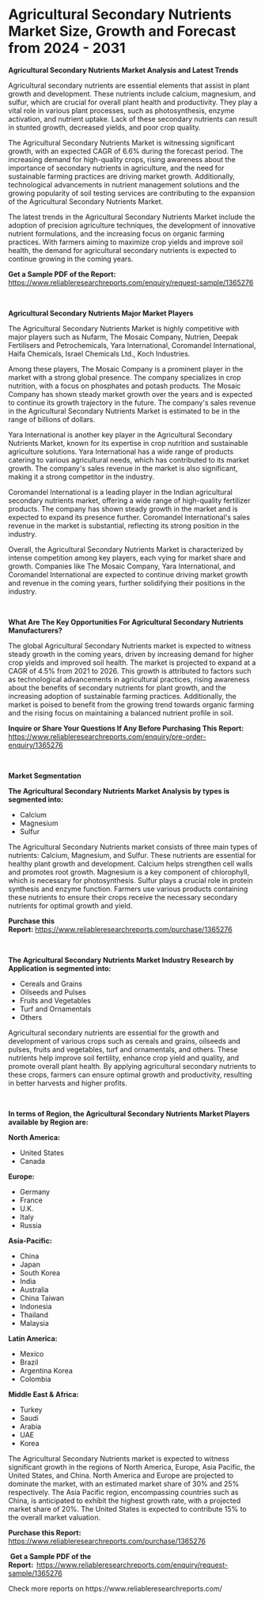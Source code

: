 <p><h1>Agricultural Secondary Nutrients Market Size, Growth and Forecast from 2024 - 2031</h1></p><p><strong>Agricultural Secondary Nutrients Market Analysis and Latest Trends</strong></p>
<p><p>Agricultural secondary nutrients are essential elements that assist in plant growth and development. These nutrients include calcium, magnesium, and sulfur, which are crucial for overall plant health and productivity. They play a vital role in various plant processes, such as photosynthesis, enzyme activation, and nutrient uptake. Lack of these secondary nutrients can result in stunted growth, decreased yields, and poor crop quality.</p><p>The Agricultural Secondary Nutrients Market is witnessing significant growth, with an expected CAGR of 6.6% during the forecast period. The increasing demand for high-quality crops, rising awareness about the importance of secondary nutrients in agriculture, and the need for sustainable farming practices are driving market growth. Additionally, technological advancements in nutrient management solutions and the growing popularity of soil testing services are contributing to the expansion of the Agricultural Secondary Nutrients Market.</p><p>The latest trends in the Agricultural Secondary Nutrients Market include the adoption of precision agriculture techniques, the development of innovative nutrient formulations, and the increasing focus on organic farming practices. With farmers aiming to maximize crop yields and improve soil health, the demand for agricultural secondary nutrients is expected to continue growing in the coming years.</p></p>
<p><strong>Get a Sample PDF of the Report:&nbsp;</strong> <a href="https://www.reliableresearchreports.com/enquiry/request-sample/1365276">https://www.reliableresearchreports.com/enquiry/request-sample/1365276</a></p>
<p>&nbsp;</p>
<p><strong>Agricultural Secondary Nutrients Major Market Players</strong></p>
<p><p>The Agricultural Secondary Nutrients Market is highly competitive with major players such as Nufarm, The Mosaic Company, Nutrien, Deepak Fertilisers and Petrochemicals, Yara International, Coromandel International, Haifa Chemicals, Israel Chemicals Ltd., Koch Industries. </p><p>Among these players, The Mosaic Company is a prominent player in the market with a strong global presence. The company specializes in crop nutrition, with a focus on phosphates and potash products. The Mosaic Company has shown steady market growth over the years and is expected to continue its growth trajectory in the future. The company's sales revenue in the Agricultural Secondary Nutrients Market is estimated to be in the range of billions of dollars.</p><p>Yara International is another key player in the Agricultural Secondary Nutrients Market, known for its expertise in crop nutrition and sustainable agriculture solutions. Yara International has a wide range of products catering to various agricultural needs, which has contributed to its market growth. The company's sales revenue in the market is also significant, making it a strong competitor in the industry.</p><p>Coromandel International is a leading player in the Indian agricultural secondary nutrients market, offering a wide range of high-quality fertilizer products. The company has shown steady growth in the market and is expected to expand its presence further. Coromandel International's sales revenue in the market is substantial, reflecting its strong position in the industry.</p><p>Overall, the Agricultural Secondary Nutrients Market is characterized by intense competition among key players, each vying for market share and growth. Companies like The Mosaic Company, Yara International, and Coromandel International are expected to continue driving market growth and revenue in the coming years, further solidifying their positions in the industry.</p></p>
<p>&nbsp;</p>
<p><strong>What Are The Key Opportunities For Agricultural Secondary Nutrients Manufacturers?</strong></p>
<p><p>The global Agricultural Secondary Nutrients market is expected to witness steady growth in the coming years, driven by increasing demand for higher crop yields and improved soil health. The market is projected to expand at a CAGR of 4.5% from 2021 to 2026. This growth is attributed to factors such as technological advancements in agricultural practices, rising awareness about the benefits of secondary nutrients for plant growth, and the increasing adoption of sustainable farming practices. Additionally, the market is poised to benefit from the growing trend towards organic farming and the rising focus on maintaining a balanced nutrient profile in soil.</p></p>
<p><strong>Inquire or Share Your Questions If Any Before Purchasing This Report:</strong> <a href="https://www.reliableresearchreports.com/enquiry/pre-order-enquiry/1365276">https://www.reliableresearchreports.com/enquiry/pre-order-enquiry/1365276</a></p>
<p>&nbsp;</p>
<p><strong>Market Segmentation</strong></p>
<p><strong>The Agricultural Secondary Nutrients Market Analysis by types is segmented into:</strong></p>
<p><ul><li>Calcium</li><li>Magnesium</li><li>Sulfur</li></ul></p>
<p><p>The Agricultural Secondary Nutrients market consists of three main types of nutrients: Calcium, Magnesium, and Sulfur. These nutrients are essential for healthy plant growth and development. Calcium helps strengthen cell walls and promotes root growth. Magnesium is a key component of chlorophyll, which is necessary for photosynthesis. Sulfur plays a crucial role in protein synthesis and enzyme function. Farmers use various products containing these nutrients to ensure their crops receive the necessary secondary nutrients for optimal growth and yield.</p></p>
<p><strong>Purchase this Report:&nbsp;</strong><a href="https://www.reliableresearchreports.com/purchase/1365276">https://www.reliableresearchreports.com/purchase/1365276</a></p>
<p>&nbsp;</p>
<p><strong>The Agricultural Secondary Nutrients Market Industry Research by Application is segmented into:</strong></p>
<p><ul><li>Cereals and Grains</li><li>Oilseeds and Pulses</li><li>Fruits and Vegetables</li><li>Turf and Ornamentals</li><li>Others</li></ul></p>
<p><p>Agricultural secondary nutrients are essential for the growth and development of various crops such as cereals and grains, oilseeds and pulses, fruits and vegetables, turf and ornamentals, and others. These nutrients help improve soil fertility, enhance crop yield and quality, and promote overall plant health. By applying agricultural secondary nutrients to these crops, farmers can ensure optimal growth and productivity, resulting in better harvests and higher profits.</p></p>
<p>&nbsp;</p>
<p><strong>In terms of Region, the Agricultural Secondary Nutrients Market Players available by Region are:</strong></p>
<p>
    <p> <strong> North America: </strong>
        <ul>
            <li>United States</li>
            <li>Canada</li>
        </ul>
        </p> 
    <p> <strong> Europe: </strong>
        <ul>
            <li>Germany</li>
            <li>France</li>
            <li>U.K.</li>
            <li>Italy</li>
            <li>Russia</li>
        </ul>
        </p> 
    <p> <strong> Asia-Pacific: </strong>
        <ul>
            <li>China</li>
            <li>Japan</li>
            <li>South Korea</li>
            <li>India</li>
            <li>Australia</li>
            <li>China Taiwan</li>
            <li>Indonesia</li>
            <li>Thailand</li>
            <li>Malaysia</li>
        </ul>
        </p> 
    <p> <strong> Latin America: </strong>
        <ul>
            <li>Mexico</li>
            <li>Brazil</li>
            <li>Argentina Korea</li>
            <li>Colombia</li>
        </ul>
        </p> 
    <p> <strong> Middle East & Africa: </strong>
        <ul>
            <li>Turkey</li>
            <li>Saudi</li>
            <li>Arabia</li>
            <li>UAE</li>
            <li>Korea</li>
        </ul>
    </p>
    </p>
<p><p>The Agricultural Secondary Nutrients market is expected to witness significant growth in the regions of North America, Europe, Asia Pacific, the United States, and China. North America and Europe are projected to dominate the market, with an estimated market share of 30% and 25% respectively. The Asia Pacific region, encompassing countries such as China, is anticipated to exhibit the highest growth rate, with a projected market share of 20%. The United States is expected to contribute 15% to the overall market valuation.</p></p>
<p><strong>Purchase this Report: </strong><a href="https://www.reliableresearchreports.com/purchase/1365276">https://www.reliableresearchreports.com/purchase/1365276</a></p>
<p>&nbsp;<strong>Get a Sample PDF of the Report:&nbsp;&nbsp;</strong><a href="https://www.reliableresearchreports.com/enquiry/request-sample/1365276">https://www.reliableresearchreports.com/enquiry/request-sample/1365276</a></p>
<p><strong></strong></p>
<p>Check more reports on https://www.reliableresearchreports.com/</p>